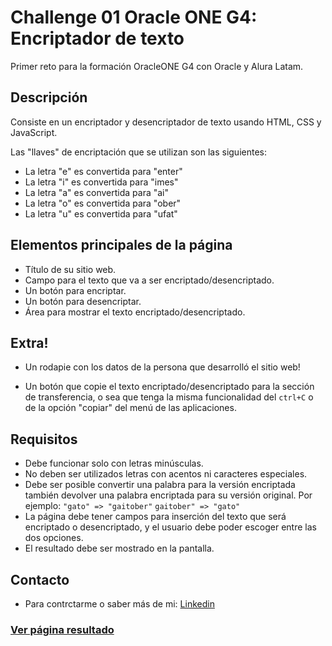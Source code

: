 # Challenge 01 Oracle ONE G4: Encriptador de texto
Primer reto para la formación OracleONE G4 con Oracle y Alura Latam.

## Descripción
Consiste en un encriptador y desencriptador de texto usando HTML, CSS y JavaScript.

Las "llaves" de encriptación que se utilizan son las siguientes:
* La letra "e" es convertida para "enter"
* La letra "i" es convertida para "imes"
* La letra "a" es convertida para "ai"
* La letra "o" es convertida para "ober"
* La letra "u" es convertida para "ufat"

## Elementos principales de la página
* Título de su sitio web.
* Campo para el texto que va a ser encriptado/desencriptado.
* Un botón para encriptar.
* Un botón para desencriptar.
* Área para mostrar el texto encriptado/desencriptado.


## Extra!
* Un rodapie  con los datos de la persona que desarrolló el sitio web!
- Un botón que copie el texto encriptado/desencriptado para la sección de transferencia, o sea que tenga la misma funcionalidad del `ctrl+C` o de la opción "copiar" del menú de las aplicaciones.

## Requisitos
- Debe funcionar solo con letras minúsculas.
- No deben ser utilizados letras con acentos ni caracteres especiales.
- Debe ser posible convertir una palabra para la versión encriptada también devolver una palabra encriptada para su versión original.
  Por ejemplo:
  `"gato" => "gaitober"`
  `gaitober" => "gato"`
- La página debe tener campos para inserción del texto que será encriptado o desencriptado, y el usuario debe poder escoger entre las dos opciones.
- El resultado debe ser mostrado en la pantalla.

## Contacto
* Para contrctarme o saber más de mi: [Linkedin](https://www.linkedin.com/in/jaimeacuellars/)

### <a href="https://jaimecuellar.github.io/reto01-encriptador/" target="_blank">Ver página resultado</a>


